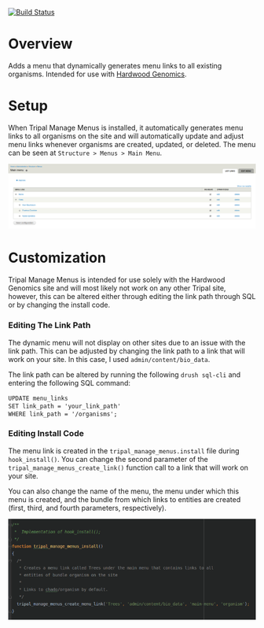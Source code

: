 [![Build Status](https://travis-ci.org/statonlab/tripal_manage_menus.svg?branch=master)](https://travis-ci.org/statonlab/tripal_manage_menus)

# Overview
Adds a menu that dynamically generates menu links to all existing organisms. Intended for use with [Hardwood Genomics](https://www.hardwoodgenomics.org/).

# Setup
When Tripal Manage Menus is installed, it automatically generates menu links to all organisms on the site and will automatically update and adjust menu links whenever organisms are created, updated, or deleted. The menu can be seen at `Structure > Menus > Main Menu`.

![](documentation/img/tripal_manage_menus_doc1.png)

# Customization
Tripal Manage Menus is intended for use solely with the Hardwood Genomics site and will most likely not work on any other Tripal site, however, this can be altered either through editing the link path through SQL or by changing the install code.

### Editing The Link Path
The dynamic menu will not display on other sites due to an issue with the link path. This can be adjusted by changing the link path to a link that will work on your site. In this case, I used `admin/content/bio_data`.

The link path can be altered by running the following `drush sql-cli` and entering the following SQL command:
```
UPDATE menu_links
SET link_path = 'your_link_path'
WHERE link_path = '/organisms';
```

### Editing Install Code
The menu link is created in the `tripal_manage_menus.install` file during `hook_install()`. You can change the second parameter of the `tripal_manage_menus_create_link()` function call to a link that will work on your site.

You can also change the name of the menu, the menu under which this menu is created, and the bundle from which links to entities are created (first, third, and fourth parameters, respectively).

![](documentation/img/tripal_manage_menus_doc2.png)
